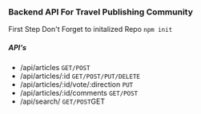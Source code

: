<h3> Backend API For Travel Publishing Community </h3>
<p> First Step Don't Forget to initalized Repo <code>npm init</code> </p>

<h5>API's</h5>
<ul>
    <li>/api/articles <code>GET/POST</code></li>  
    <li>/api/articles/:id <code>GET/POST/PUT/DELETE</code></li>
    <li>/api/articles/:id/vote/:direction <code>PUT</code></li>
    <li>/api/articles/:id/comments <code>GET/POST</code></li>
    <li>/api/search/ <code>GET/POST</code>GET</li>
     
</ul>
